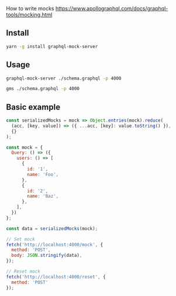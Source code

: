How to write mocks
https://www.apollographql.com/docs/graphql-tools/mocking.html

## Install
```sh
yarn -g install graphql-mock-server
```

## Usage
```sh
graphql-mock-server ./schema.graphql -p 4000
```
```sh
gms ./schema.graphql -p 4000
```

## Basic example

```js
const serializedMocks = mock => Object.entries(mock).reduce(
  (acc, [key, value]) => ({ ...acc, [key]: value.toString() }),
  {}
);

const mock = {
  Query: () => ({
    users: () => [
      {
        id: '1',
        name: 'Foo',
      },
      {
        id: '2',
        name: 'Baz',
      },
    ],
  })
};

const data = serializedMocks(mock);

// Set mock
fetch('http://localhost:4000/mock', {
  method: 'POST',
  body: JSON.stringify(data),
});

// Reset mock
fetch('http://localhost:4000/reset', {
  method: 'POST'
});
```

